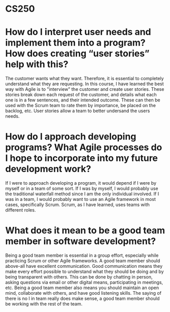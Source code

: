 # CS250

# How do I interpret user needs and implement them into a program? How does creating “user stories” help with this?

The customer wants what they want. Therefore, it is essential to completely understand what they are requesting. In this course, I have learned the best way with Agile is to "interview" the customer and create user stories. These stories break down each request of the customer, and details what each one is in a few sentences, and their intended outcome. These can then be used with the Scrum team to rate them by importance, be placed on the backlog, etc. User stories allow a team to better undersand the users needs.

# How do I approach developing programs? What Agile processes do I hope to incorporate into my future development work?

If I were to approach developing a program, it would depend if I were by myself or in a team of some sort. If I was by myself, I would probably use the traditional waterfall method since I am the only individual involved. If I was in a team, I would probably want to use an Agile framework in most cases, specifically Scrum. Scrum, as I have learned, uses teams with different roles. 

# What does it mean to be a good team member in software development?

Being a good team member is essential in a group effort, especially while practicing Scrum or other Agile frameworks. A good team member should above-all have excellent communication. Good communication means they make every effort possible to understand what they should be doing and by being transparent with others. This can be done by chatting in person, asking questions via email or other digital means, participating in meetings, etc. Being a good team member also means you should maintain an open mind, collaborate with others, and have good listening skills. The saying of there is no I in team really does make sense, a good team member should be working with the rest of the team.

